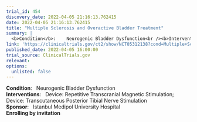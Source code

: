 ```yaml
---
trial_id: 454
discovery_date: 2022-04-05 21:16:13.762415
date: 2022-04-05 21:16:13.762415
title: "Multiple Sclerosis and Overactive Bladder Treatment"
summary: |
  <b>Condition</b>:    Neurogenic Bladder Dysfunction<br /><b>Interventions</b>:    Device: Repetitive Transcranial Magnetic Stimulation;   Device: Transcutaneous Posterior Tibial Nerve Stimulation<br /><b>Sponsor</b>:    Istanbul Medipol University Hospital<br /><b>Enrolling by invitation</b>
link: 'https://clinicaltrials.gov/ct2/show/NCT05312138?cond=Multiple+Sclerosis&sfpd_d=14&sel_rss=new14'
published_date: 2022-04-05 16:00:00
trial_source: ClinicalTrials.gov
relevant: 
options:
  unlisted: false
---
```

<b>Condition</b>:    Neurogenic Bladder Dysfunction<br /><b>Interventions</b>:    Device: Repetitive Transcranial Magnetic Stimulation;   Device: Transcutaneous Posterior Tibial Nerve Stimulation<br /><b>Sponsor</b>:    Istanbul Medipol University Hospital<br /><b>Enrolling by invitation</b>